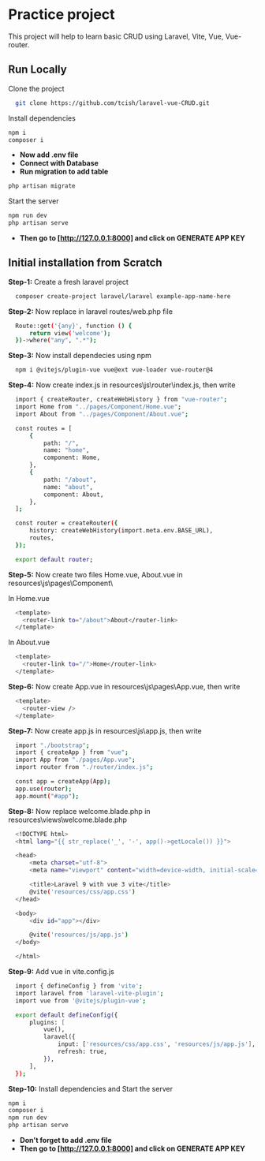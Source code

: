 # Practice project

This project will help to learn basic CRUD using Laravel, Vite, Vue, Vue-router.

## Run Locally

Clone the project

```bash
  git clone https://github.com/tcish/laravel-vue-CRUD.git
```

Install dependencies

```bash
npm i
composer i
```

- **Now add .env file**
- **Connect with Database**
- **Run migration to add table**
```bash
php artisan migrate
```
Start the server

```bash
npm run dev
php artisan serve
```
- **Then go to [http://127.0.0.1:8000] and click on GENERATE APP KEY**
## Initial installation from Scratch
**Step-1:** Create a fresh laravel project
```bash
  composer create-project laravel/laravel example-app-name-here
```

**Step-2:** Now replace in laravel routes/web.php file
```bash
  Route::get('{any}', function () {
      return view('welcome');
  })->where("any", ".*");
```

**Step-3:** Now install dependecies using npm
```bash
  npm i @vitejs/plugin-vue vue@ext vue-loader vue-router@4
```

**Step-4:** Now create index.js in resources\js\router\index.js, then write
```bash
  import { createRouter, createWebHistory } from "vue-router";
  import Home from "../pages/Component/Home.vue";
  import About from "../pages/Component/About.vue";

  const routes = [
      {
          path: "/",
          name: "home",
          component: Home,
      },
      {
          path: "/about",
          name: "about",
          component: About,
      },
  ];

  const router = createRouter({
      history: createWebHistory(import.meta.env.BASE_URL),
      routes,
  });

  export default router;
```

**Step-5:** Now create two files Home.vue, About.vue in resources\js\pages\Component\

In Home.vue
```bash
  <template>
    <router-link to="/about">About</router-link>
  </template>
```

In About.vue
```bash
  <template>
    <router-link to="/">Home</router-link>
  </template>
```

**Step-6:** Now create App.vue in resources\js\pages\App.vue, then write
```bash
  <template>
    <router-view />
  </template>
```

**Step-7:** Now create app.js in resources\js\app.js, then write
```bash
  import "./bootstrap";
  import { createApp } from "vue";
  import App from "./pages/App.vue";
  import router from "./router/index.js";

  const app = createApp(App);
  app.use(router);
  app.mount("#app");
```

**Step-8:** Now replace welcome.blade.php in resources\views\welcome.blade.php
```bash
  <!DOCTYPE html>
  <html lang="{{ str_replace('_', '-', app()->getLocale()) }}">

  <head>
      <meta charset="utf-8">
      <meta name="viewport" content="width=device-width, initial-scale=1">

      <title>Laravel 9 with vue 3 vite</title>
      @vite('resources/css/app.css')
  </head>

  <body>
      <div id="app"></div>

      @vite('resources/js/app.js')
  </body>

  </html>
```

**Step-9:** Add vue in vite.config.js
```bash
  import { defineConfig } from 'vite';
  import laravel from 'laravel-vite-plugin';
  import vue from '@vitejs/plugin-vue';

  export default defineConfig({
      plugins: [
          vue(),
          laravel({
              input: ['resources/css/app.css', 'resources/js/app.js'],
              refresh: true,
          }),
      ],
  });
```

**Step-10:** Install dependencies and Start the server

```bash
npm i
composer i
npm run dev
php artisan serve
```
- **Don't forget to add .env file**
- **Then go to [http://127.0.0.1:8000] and click on GENERATE APP KEY**
